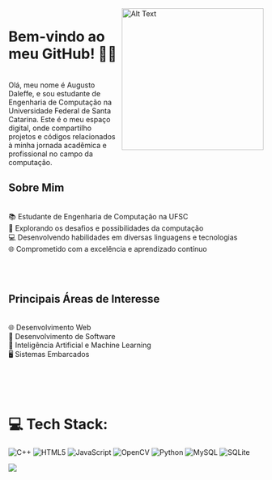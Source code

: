 
  <img align="right" src="https://media.giphy.com/media/RbDKaczqWovIugyJmW/giphy.gif" alt="Alt Text" width="280" height="auto">

# Bem-vindo ao meu GitHub! 👋🏼

<br>Olá, meu nome é Augusto Daleffe, e sou estudante de Engenharia de Computação na Universidade Federal de Santa Catarina. Este é o meu espaço digital, onde compartilho projetos e códigos relacionados à minha jornada acadêmica e profissional no campo da computação.



## Sobre Mim
<br>📚 Estudante de Engenharia de Computação na UFSC
<br>🚀 Explorando os desafios e possibilidades da computação
<br>💻 Desenvolvendo habilidades em diversas linguagens e tecnologias
<br>🌐 Comprometido com a excelência e aprendizado contínuo

<br><br>

## Principais Áreas de Interesse
<br>🌐 Desenvolvimento Web
<br>📱 Desenvolvimento de Software
<br>🧠 Inteligência Artificial e Machine Learning
<br>🖥 Sistemas Embarcados

<br><br><br>



# 💻 Tech Stack:
![C++](https://img.shields.io/badge/c++-%2300599C.svg?style=for-the-badge&logo=c%2B%2B&logoColor=white) ![HTML5](https://img.shields.io/badge/html5-%23E34F26.svg?style=for-the-badge&logo=html5&logoColor=white) ![JavaScript](https://img.shields.io/badge/javascript-%23323330.svg?style=for-the-badge&logo=javascript&logoColor=%23F7DF1E) ![OpenCV](https://img.shields.io/badge/opencv-%23white.svg?style=for-the-badge&logo=opencv&logoColor=white) ![Python](https://img.shields.io/badge/python-3670A0?style=for-the-badge&logo=python&logoColor=ffdd54) ![MySQL](https://img.shields.io/badge/mysql-%2300000f.svg?style=for-the-badge&logo=mysql&logoColor=white) ![SQLite](https://img.shields.io/badge/sqlite-%2307405e.svg?style=for-the-badge&logo=sqlite&logoColor=white)


![](https://quotes-github-readme.vercel.app/api?type=horizontal&theme=tokyonight)


